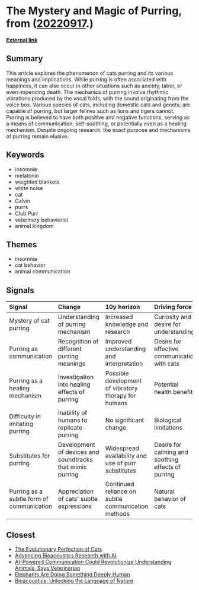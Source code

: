 # __The Mystery and Magic of Purring__, from ([20220917](https://kghosh.substack.com/p/20220917).)

__[External link](https://www.theatlantic.com/science/archive/2022/09/why-cats-purr-vocalization-science/671358/)__



## Summary

This article explores the phenomenon of cats purring and its various meanings and implications. While purring is often associated with happiness, it can also occur in other situations such as anxiety, labor, or even impending death. The mechanics of purring involve rhythmic vibrations produced by the vocal folds, with the sound originating from the voice box. Various species of cats, including domestic cats and genets, are capable of purring, but larger felines such as lions and tigers cannot. Purring is believed to have both positive and negative functions, serving as a means of communication, self-soothing, or potentially even as a healing mechanism. Despite ongoing research, the exact purpose and mechanisms of purring remain elusive.

## Keywords

* insomnia
* melatonin
* weighted blankets
* white noise
* cat
* Calvin
* purrs
* Club Purr
* veterinary behaviorist
* animal kingdom

## Themes

* insomnia
* cat behavior
* animal communication

## Signals

| Signal                                    | Change                                                    | 10y horizon                                          | Driving force                                      |
|:------------------------------------------|:----------------------------------------------------------|:-----------------------------------------------------|:---------------------------------------------------|
| Mystery of cat purring                    | Understanding of purring mechanism                        | Increased knowledge and research                     | Curiosity and desire for understanding             |
| Purring as communication                  | Recognition of different purring meanings                 | Improved understanding and interpretation            | Desire for effective communication with cats       |
| Purring as a healing mechanism            | Investigation into healing effects of purring             | Possible development of vibratory therapy for humans | Potential health benefits                          |
| Difficulty in imitating purring           | Inability of humans to replicate purring                  | No significant change                                | Biological limitations                             |
| Substitutes for purring                   | Development of devices and soundtracks that mimic purring | Widespread availability and use of purr substitutes  | Desire for calming and soothing effects of purring |
| Purring as a subtle form of communication | Appreciation of cats' subtle expressions                  | Continued reliance on subtle communication methods   | Natural behavior of cats                           |

## Closest

* [The Evolutionary Perfection of Cats](90de84f63a10fdb941b767bf3f8ba615)
* [Advancing Bioacoustics Research with AI](d4bf4886c516db4ccba211674c96d7b9)
* [AI-Powered Communication Could Revolutionize Understanding Animals, Says Veterinarian](1e28e00dcd5262e753650571b5e957ab)
* [Elephants Are Doing Something Deeply Human](f15b509c9911be55003fe4658f37b254)
* [Bioacoustics: Unlocking the Language of Nature](db2690cf7530366ddf6f9606b830f782)